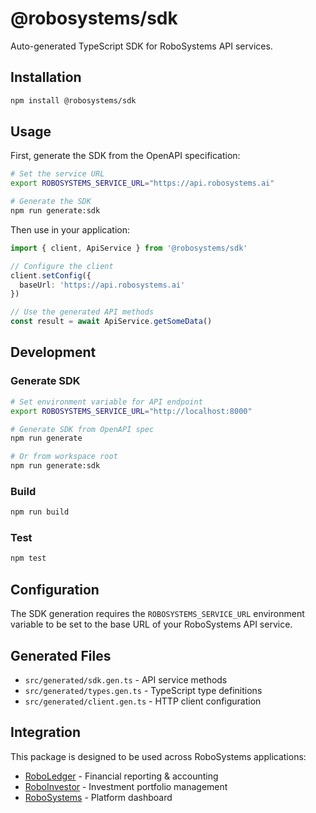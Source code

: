 # @robosystems/sdk

Auto-generated TypeScript SDK for RoboSystems API services.

## Installation

```bash
npm install @robosystems/sdk
```

## Usage

First, generate the SDK from the OpenAPI specification:

```bash
# Set the service URL
export ROBOSYSTEMS_SERVICE_URL="https://api.robosystems.ai"

# Generate the SDK
npm run generate:sdk
```

Then use in your application:

```typescript
import { client, ApiService } from '@robosystems/sdk'

// Configure the client
client.setConfig({
  baseUrl: 'https://api.robosystems.ai'
})

// Use the generated API methods
const result = await ApiService.getSomeData()
```

## Development

### Generate SDK

```bash
# Set environment variable for API endpoint
export ROBOSYSTEMS_SERVICE_URL="http://localhost:8000"

# Generate SDK from OpenAPI spec
npm run generate

# Or from workspace root
npm run generate:sdk
```

### Build

```bash
npm run build
```

### Test

```bash
npm test
```

## Configuration

The SDK generation requires the `ROBOSYSTEMS_SERVICE_URL` environment variable to be set to the base URL of your RoboSystems API service.

## Generated Files

- `src/generated/sdk.gen.ts` - API service methods
- `src/generated/types.gen.ts` - TypeScript type definitions  
- `src/generated/client.gen.ts` - HTTP client configuration

## Integration

This package is designed to be used across RoboSystems applications:

- [RoboLedger](https://roboledger.ai) - Financial reporting & accounting
- [RoboInvestor](https://roboinvestor.ai) - Investment portfolio management  
- [RoboSystems](https://robosystems.ai) - Platform dashboard